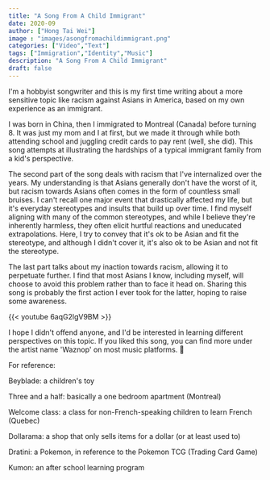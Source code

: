 ```yaml
---
title: "A Song From A Child Immigrant"
date: 2020-09
author: ["Hong Tai Wei"]
image : "images/asongfromachildimmigrant.png"
categories: ["Video","Text"] 
tags: ["Immigration","Identity","Music"]
description: "A Song From A Child Immigrant"
draft: false
---
```


I'm a hobbyist songwriter and this is my first time writing about a more sensitive topic like racism against Asians in America, based on my own experience as an immigrant.

I was born in China, then I immigrated to Montreal (Canada) before turning 8. It was just my mom and I at first, but we made it through while both attending school and juggling credit cards to pay rent (well, she did). This song attempts at illustrating the hardships of a typical immigrant family from a kid's perspective.

The second part of the song deals with racism that I've internalized over the years. My understanding is that Asians generally don't have the worst of it, but racism towards Asians often comes in the form of countless small bruises. I can't recall one major event that drastically affected my life, but it's everyday stereotypes and insults that build up over time. I find myself aligning with many of the common stereotypes, and while I believe they're inherently harmless, they often elicit hurtful reactions and uneducated extrapolations. Here, I try to convey that it's ok to be Asian and fit the stereotype, and although I didn't cover it, it's also ok to be Asian and not fit the stereotype.

The last part talks about my inaction towards racism, allowing it to perpetuate further. I find that most Asians I know, including myself, will choose to avoid this problem rather than to face it head on. Sharing this song is probably the first action I ever took for the latter, hoping to raise some awareness.

{{< youtube 6aqG2lgV9BM >}}

I hope I didn't offend anyone, and I'd be interested in learning different perspectives on this topic. If you liked this song, you can find more under the artist name 'Waznop' on most music platforms. 🙂 


For reference:

Beyblade: a children's toy

Three and a half: basically a one bedroom apartment (Montreal)

Welcome class: a class for non-French-speaking children to learn French (Quebec)

Dollarama: a shop that only sells items for a dollar (or at least used to)

Dratini: a Pokemon, in reference to the Pokemon TCG (Trading Card Game)

Kumon: an after school learning program
